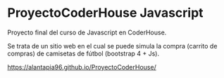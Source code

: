 # ProyectoCoderHouse Javascript
Proyecto final del curso de Javascript en CoderHouse.


Se trata de un sitio web en el cual se puede simula la compra (carrito de compras) de camisetas de fútbol (bootstrap 4 + Js).


https://alantapia96.github.io/ProyectoCoderHouse/
